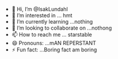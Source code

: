 - 👋 Hi, I’m @IsakLundahl
- 👀 I’m interested in ... hmt
- 🌱 I’m currently learning ...nothing
- 💞️ I’m looking to collaborate on ...nothong
- 📫 How to reach me ... starstable
- 😄 Pronouns: ...mAN REPERSTANT
- ⚡ Fun fact: ...Boring fact am boring

<!---
IsakLundahl/IsakLundahl is a ✨ special ✨ repository because its `README.md` (this file) appears on your GitHub profile.
You can click the Preview link to take a look at your changes.
--->
